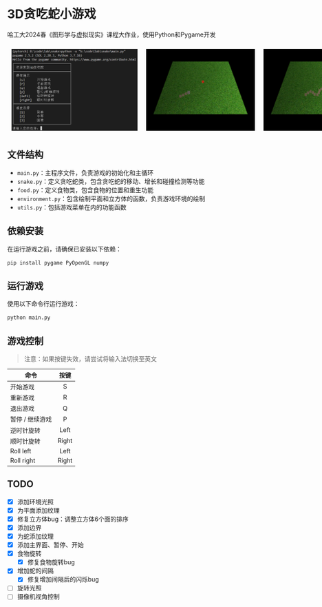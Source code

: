 # 3D贪吃蛇小游戏

哈工大2024春《图形学与虚拟现实》课程大作业，使用Python和Pygame开发
<div style="display: flex; justify-content: space-around;">
  <img src="./images/1.png" alt="Image 1" height="190" style="margin: 10px;">
  <img src="./images/2.png" alt="Image 2" height="190" style="margin: 10px;">
  <img src="./images/3.png" alt="Image 3" height="190" style="margin: 10px;">
</div>

## 文件结构

- `main.py`：主程序文件，负责游戏的初始化和主循环
- `snake.py`：定义贪吃蛇类，包含贪吃蛇的移动、增长和碰撞检测等功能
- `food.py`：定义食物类，包含食物的位置和重生功能
- `environment.py`：包含绘制平面和立方体的函数，负责游戏环境的绘制
- `utils.py`：包括游戏菜单在内的功能函数

## 依赖安装

在运行游戏之前，请确保已安装以下依赖：

```bash
pip install pygame PyOpenGL numpy
```

## 运行游戏

使用以下命令行运行游戏：

```bash
python main.py
```

## 游戏控制
> 注意：如果按键失效，请尝试将输入法切换至英文

| 命令 | 按键 |
| ------- | :-: |
| 开始游戏 | S |
| 重新游戏 | R |
| 退出游戏 | Q |
| 暂停 / 继续游戏 | P |
| 逆时针旋转 | Left |
| 顺时针旋转 | Right |
| Roll left | Left |
| Roll right| Right |


## TODO

- [x] 添加环境光照
- [x] 为平面添加纹理
- [x] 修复立方体bug：调整立方体6个面的排序
- [x] 添加边界
- [x] 为蛇添加纹理
- [x] 添加主界面、暂停、开始
- [x] 食物旋转
  - [x] 修复食物旋转bug
- [x] 增加蛇的间隔
  - [x] 修复增加间隔后的闪烁bug
- [ ] 旋转光照
- [ ] 摄像机视角控制
